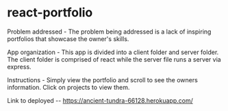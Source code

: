 # react-portfolio

Problem addressed - The problem being addressed is a lack of inspiring portfolios that showcase the owner's skills. 

App organization - This app is divided into a client folder and server folder. The client folder is comprised of react while the server file runs a server via express. 

Instructions - Simply view the portfolio and scroll to see the owners information. Click on projects to view them.  

Link to deployed -- https://ancient-tundra-66128.herokuapp.com/
